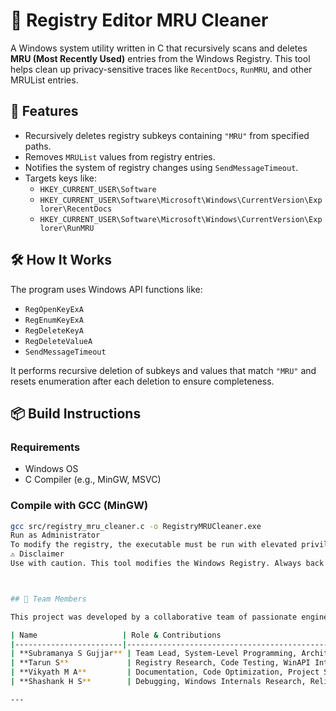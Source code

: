 # 🧹 Registry Editor MRU Cleaner

A Windows system utility written in C that recursively scans and deletes **MRU (Most Recently Used)** entries from the Windows Registry. This tool helps clean up privacy-sensitive traces like `RecentDocs`, `RunMRU`, and other MRUList entries.

## 🚀 Features

- Recursively deletes registry subkeys containing `"MRU"` from specified paths.
- Removes `MRUList` values from registry entries.
- Notifies the system of registry changes using `SendMessageTimeout`.
- Targets keys like:
  - `HKEY_CURRENT_USER\Software`
  - `HKEY_CURRENT_USER\Software\Microsoft\Windows\CurrentVersion\Explorer\RecentDocs`
  - `HKEY_CURRENT_USER\Software\Microsoft\Windows\CurrentVersion\Explorer\RunMRU`

## 🛠️ How It Works

The program uses Windows API functions like:
- `RegOpenKeyExA`
- `RegEnumKeyExA`
- `RegDeleteKeyA`
- `RegDeleteValueA`
- `SendMessageTimeout`

It performs recursive deletion of subkeys and values that match `"MRU"` and resets enumeration after each deletion to ensure completeness.

## 📦 Build Instructions

### Requirements
- Windows OS
- C Compiler (e.g., MinGW, MSVC)

### Compile with GCC (MinGW)
```bash
gcc src/registry_mru_cleaner.c -o RegistryMRUCleaner.exe
Run as Administrator
To modify the registry, the executable must be run with elevated privileges.
⚠️ Disclaimer
Use with caution. This tool modifies the Windows Registry. Always back up your registry before running.



## 👥 Team Members

This project was developed by a collaborative team of passionate engineers:

| Name                   | Role & Contributions                                                           |
|------------------------|--------------------------------------------------------------------------------|
| **Subramanya S Gujjar** | Team Lead, System-Level Programming, Architecture Design                      |
| **Tarun S**             | Registry Research, Code Testing, WinAPI Integration                           |
| **Vikyath M A**         | Documentation, Code Optimization, Project Structuring                         |
| **Shashank H S**        | Debugging, Windows Internals Research, Reliability Improvements               |

---








